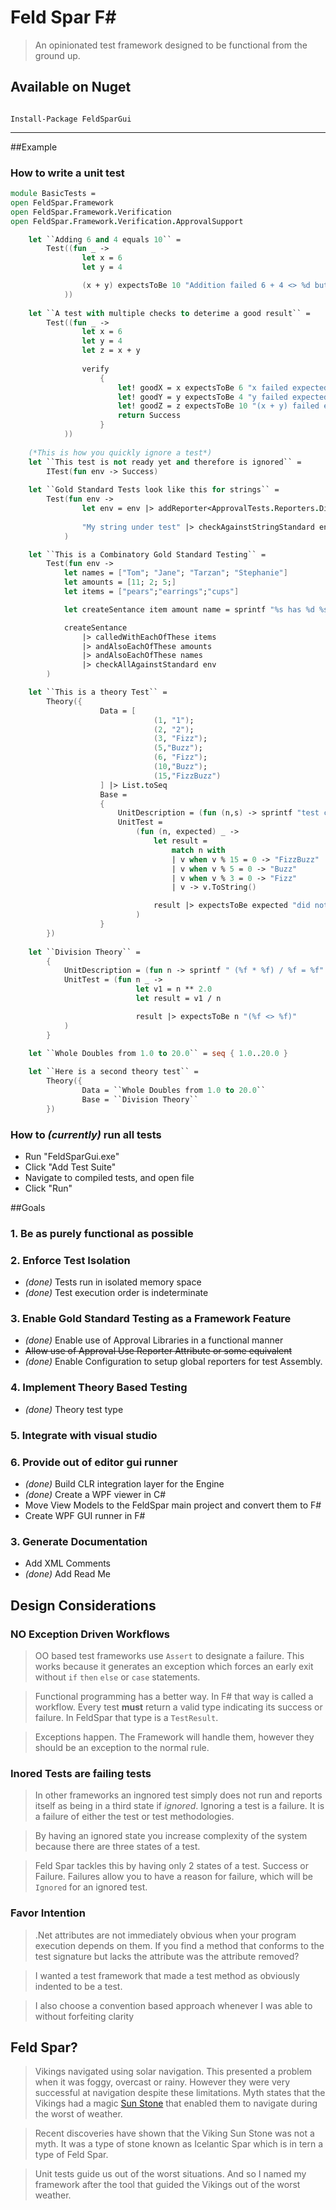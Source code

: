 **Feld Spar F#**=========> An opinionated test framework designed to be functional from the ground up.## Available on Nuget```consoleInstall-Package FeldSparGui```----------------- ##Example### How to write a unit test```fsharpmodule BasicTests =open FeldSpar.Frameworkopen FeldSpar.Framework.Verificationopen FeldSpar.Framework.Verification.ApprovalSupport    let ``Adding 6 and 4 equals 10`` =         Test((fun _ ->                let x = 6                let y = 4                (x + y) expectsToBe 10 "Addition failed 6 + 4 <> %d but did equal %d"            ))                  let ``A test with multiple checks to deterime a good result`` =        Test((fun _ ->                let x = 6                let y = 4                let z = x + y                                verify                    {                        let! goodX = x expectsToBe 6 "x failed expected %d but got %d"                        let! goodY = y expectsToBe 4 "y failed expected %d but got %d"                        let! goodZ = z expectsToBe 10 "(x + y) failed expected %d but got %d"                        return Success                    }            ))                (*This is how you quickly ignore a test*)    let ``This test is not ready yet and therefore is ignored`` =        ITest(fun env -> Success)            let ``Gold Standard Tests look like this for strings`` =        Test(fun env ->                let env = env |> addReporter<ApprovalTests.Reporters.DiffReporter>                                "My string under test" |> checkAgainstStringStandard env            )    let ``This is a Combinatory Gold Standard Testing`` =        Test(fun env ->            let names = ["Tom"; "Jane"; "Tarzan"; "Stephanie"]            let amounts = [11; 2; 5;]            let items = ["pears";"earrings";"cups"]            let createSentance item amount name = sprintf "%s has %d %s" name amount item            createSentance                |> calledWithEachOfThese items                |> andAlsoEachOfThese amounts                |> andAlsoEachOfThese names                |> checkAllAgainstStandard env        )    let ``This is a theory Test`` =        Theory({                    Data = [                                (1, "1");                                (2, "2");                                (3, "Fizz");                                (5,"Buzz");                                (6, "Fizz");                                (10,"Buzz");                                (15,"FizzBuzz")                    ] |> List.toSeq                    Base =                     {                        UnitDescription = (fun (n,s) -> sprintf "test converts %d into \"%s\"" n s)                        UnitTest =                             (fun (n, expected) _ ->                                let result =                                     match n with                                    | v when v % 15 = 0 -> "FizzBuzz"                                    | v when v % 5 = 0 -> "Buzz"                                    | v when v % 3 = 0 -> "Fizz"                                    | v -> v.ToString()                                result |> expectsToBe expected "did not convert n correctly. Expected \"%s\" but got \"%s\""                            )                    }        })                let ``Division Theory`` =         {            UnitDescription = (fun n -> sprintf " (%f * %f) / %f = %f" n n n n)            UnitTest = (fun n _ ->                            let v1 = n ** 2.0                            let result = v1 / n                            result |> expectsToBe n "(%f <> %f)"            )        }              let ``Whole Doubles from 1.0 to 20.0`` = seq { 1.0..20.0 }      let ``Here is a second theory test`` =        Theory({                Data = ``Whole Doubles from 1.0 to 20.0``                Base = ``Division Theory``        })```### How to _(currently)_ run all tests* Run "FeldSparGui.exe" * Click "Add Test Suite" * Navigate to compiled tests, and open file * Click "Run"##Goals### 1. Be as purely functional as possible### 2. Enforce Test Isolation* _(done)_ Tests run in isolated memory space* _(done)_ Test execution order is indeterminate### 3. Enable Gold Standard Testing as a Framework Feature* _(done)_ Enable use of Approval Libraries in a functional manner* ~~Allow use of Approval Use Reporter Attribute or some equivalent~~* _(done)_ Enable Configuration to setup global reporters for test Assembly.### 4. Implement Theory Based Testing* _(done)_ Theory test type### 5. Integrate with visual studio### 6. Provide out of editor gui runner* _(done)_ Build CLR integration layer for the Engine* _(done)_ Create a WPF viewer in C#* Move View Models to the FeldSpar main project and convert them to F#* Create WPF GUI runner in F# ### 3. Generate Documentation* Add XML Comments* _(done)_ Add Read Me## Design Considerations### **NO** Exception Driven Workflows> OO based test frameworks use `Assert` to designate a failure. This works because it generates an exception which forces an early exit without `if` `then` `else` or `case` statements.> Functional programming has a better way. In F# that way is called a workflow. Every test **must** return a valid type indicating its success or failure. In FeldSpar that type is a `TestResult`.> Exceptions happen. The Framework will handle them, however they should be an exception to the normal rule.### Inored Tests are failing tests> In other frameworks an ingnored test simply does not run and reports itself as being in a third state if _ignored_. Ignoring a test is a failure. It is a failure of either the test or test methodologies.> By having an ignored state you increase complexity of the system because there are three states of a test.> Feld Spar tackles this by having only 2 states of a test. Success or Failure. Failures allow you to have a reason for failure, which will be `Ignored` for an ignored test.### Favor Intention> .Net attributes are not immediately obvious when your program execution depends on them. If you find a method that conforms to the test signature but lacks the attribute was the attribute removed?> I wanted a test framework that made a test method as obviously indented to be a test.> I also choose a convention based approach whenever I was able to without forfeiting clarity## Feld Spar?> Vikings navigated using solar navigation. This presented a problem when it was foggy, overcast or rainy. However they were very successful at navigation despite these limitations. Myth states that the Vikings had a magic [Sun Stone](http://news.discovery.com/earth/rocks-fossils/viking-sunstone-shipwreck-130311.htm) that enabled them to navigate during the worst of weather.  > Recent discoveries have shown that the Viking Sun Stone was not a myth. It was a type of stone known as Icelantic Spar which is in tern a type of Feld Spar.  > Unit tests guide us out of the worst situations. And so I named my framework after the tool that guided the Vikings out of the worst weather.